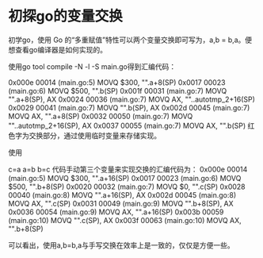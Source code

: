 # 初探go的变量交换

初学go，使用 Go 的“多重赋值”特性可以两个变量交换即可写为，a,b = b,a。便想查看go编译器是如何实现的。

使用go tool compile -N -l -S main.go得到汇编代码：


0x000e 00014 (main.go:5) MOVQ $300, "".a+8(SP)
0x0017 00023 (main.go:6) MOVQ $500, "".b(SP)
0x001f 00031 (main.go:7) MOVQ "".a+8(SP), AX
0x0024 00036 (main.go:7) MOVQ AX, ""..autotmp_2+16(SP)
0x0029 00041 (main.go:7) MOVQ "".b(SP), AX
0x002d 00045 (main.go:7) MOVQ AX, "".a+8(SP)
0x0032 00050 (main.go:7) MOVQ ""..autotmp_2+16(SP), AX
0x0037 00055 (main.go:7) MOVQ AX, "".b(SP)
红色字为交换部分，通过使用临时变量来存储实现。

使用

c=a
a=b
b=c
代码手动第三个变量来实现交换的汇编代码为：
0x000e 00014 (main.go:5) MOVQ $300, "".a+16(SP)
0x0017 00023 (main.go:6) MOVQ $500, "".b+8(SP)
0x0020 00032 (main.go:7) MOVQ $0, "".c(SP)
0x0028 00040 (main.go:8) MOVQ "".a+16(SP), AX
0x002d 00045 (main.go:8) MOVQ AX, "".c(SP)
0x0031 00049 (main.go:9) MOVQ "".b+8(SP), AX
0x0036 00054 (main.go:9) MOVQ AX, "".a+16(SP)
0x003b 00059 (main.go:10) MOVQ "".c(SP), AX
0x003f 00063 (main.go:10) MOVQ AX, "".b+8(SP)

可以看出，使用a,b=b,a与手写交换在效率上是一致的，仅仅是方便一些。